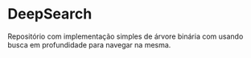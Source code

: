 # DeepSearch
Repositório com implementação simples de árvore binária com usando busca em profundidade para navegar na mesma.
